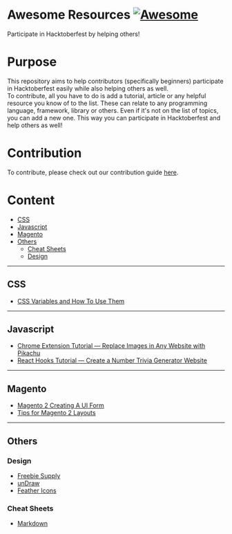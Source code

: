 # Awesome Resources [![Awesome](https://cdn.rawgit.com/sindresorhus/awesome/d7305f38d29fed78fa85652e3a63e154dd8e8829/media/badge.svg)](https://github.com/shahednasser/awesome-resources)

Participate in Hacktoberfest by helping others!

# Purpose

This repository aims to help contributors (specifically beginners) participate in Hacktoberfest easily while also helping others as well.  
To contribute, all you have to do is add a tutorial, article or any helpful resource you know of to the list. These can relate to any programming language, framework, library or others. Even if it's not on the list of topics, you can add a new one. This way you can participate in Hacktoberfest and help others as well!  

# Contribution

To contribute, please check out our contribution guide [here](https://github.com/shahednasser/awesome-resources/blob/master/CONTRIBUTING.md).

# Content

- [CSS](#css)
- [Javascript](#javascript)
- [Magento](#magento)
- [Others](#others)
  - [Cheat Sheets](#cheat-sheets)
  - [Design](#design)
  
---

## CSS

- [CSS Variables and How To Use Them](https://medium.com/@shahedn/css-variables-and-how-to-use-them-bd9724cb6566)

---

## Javascript

- [Chrome Extension Tutorial — Replace Images in Any Website with Pikachu](https://levelup.gitconnected.com/chrome-extension-tutorial-replace-images-in-any-website-with-pikachu-de2a6e3548bb)
- [React Hooks Tutorial — Create a Number Trivia Generator Website](https://medium.com/@shahedn/react-hooks-tutorial-create-a-number-trivia-generator-website-32b6b3b52c3e)


---

## Magento

- [Magento 2 Creating A UI Form](https://www.mageplaza.com/devdocs/creat-a-ui-form-in-magento-2.html)
- [Tips for Magento 2 Layouts](https://medium.com/@shahedn/tips-for-magento-2-layouts-d7e076812fa2)

---

## Others

### Design

- [Freebie Supply](https://freebiesupply.com/)
- [unDraw](https://undraw.co/)
- [Feather Icons](https://feathericons.com/)

### Cheat Sheets

- [Markdown](https://www.markdownguide.org/cheat-sheet/)
